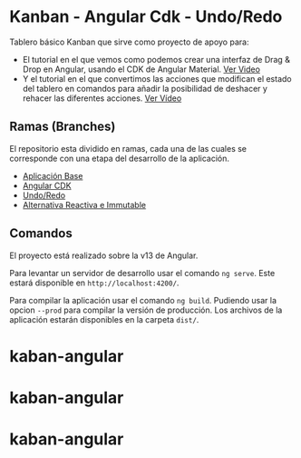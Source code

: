 # Kanban - Angular Cdk - Undo/Redo

Tablero básico Kanban que sirve como proyecto de apoyo para:

- El tutorial en el que vemos como podemos crear una interfaz de Drag & Drop en Angular, usando el CDK de Angular Material. [Ver Video](https://youtu.be/s6FlXN3UkE8)
- Y el tutorial en el que convertimos las acciones que modifican el estado del tablero en comandos para añadir la posibilidad de deshacer y rehacer las diferentes acciones. [Ver Vídeo](https://youtu.be/dM0h3-oK5ug)

## Ramas (Branches)

El repositorio esta dividido en ramas, cada una de las cuales se corresponde con una etapa del desarrollo de la aplicación.

- [Aplicación Base](https://github.com/ako-tech/angular-kanban-undo-redo)
- [Angular CDK](https://github.com/ako-tech/angular-kanban-undo-redo/tree/cdk)
- [Undo/Redo](https://github.com/ako-tech/angular-kanban-undo-redo/tree/commands)
- [Alternativa Reactiva e Immutable](https://github.com/ako-tech/angular-kanban-undo-redo/tree/immutable-reactive)

## Comandos

El proyecto está realizado sobre la v13 de Angular.

Para levantar un servidor de desarrollo usar el comando `ng serve`. Este estará disponible en `http://localhost:4200/`.

Para compilar la aplicación usar el comando `ng build`. Pudiendo usar la opcion `--prod` para compilar la versión de producción. Los archivos de la aplicación estarán disponibles en la carpeta `dist/`.
# kaban-angular
# kaban-angular
# kaban-angular
